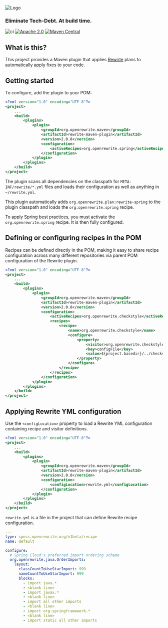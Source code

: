 ![Logo](https://github.com/openrewrite/rewrite/raw/master/doc/logo-oss.png)
### Eliminate Tech-Debt. At build time.

![ci](https://github.com/openrewrite/rewrite-maven-plugin/actions/workflows/ci.yml/badge.svg)
[![Apache 2.0](https://img.shields.io/github/license/openrewrite/rewrite-maven-plugin.svg)](https://www.apache.org/licenses/LICENSE-2.0)
[![Maven Central](https://img.shields.io/maven-central/v/org.openrewrite.maven/rewrite-maven-plugin.svg)](https://mvnrepository.com/artifact/org.openrewrite.maven/rewrite-maven-plugin)

## What is this?

This project provides a Maven plugin that applies [Rewrite](https://github.com/openrewrite/rewrite) plans to automatically apply fixes to your code.

## Getting started

To configure, add the plugin to your POM:

```xml
<?xml version="1.0" encoding="UTF-8"?>
<project>
    ...
    <build>
        <plugins>
            <plugin>
                <groupId>org.openrewrite.maven</groupId>
                <artifactId>rewrite-maven-plugin</artifactId>
                <version>2.0.0</version>
                <configuration>
                    <activeRecipes>org.openrewrite.spring</activeRecipes>
                </configuration>
            </plugin>
        </plugins>
    </build>
</project>
```

The plugin scans all dependencies on the classpath for `META-INF/rewrite/*.yml` files and loads their configuration as well as anything in `~/rewrite.yml`.

This plugin automatically adds `org.openrewrite.plan:rewrite-spring` to the plugin classpath and loads the `org.openrewrite.spring` recipe.

To apply Spring best practices, you must activate the `org.openrewrite.spring` recipe. It is then fully configured.

## Defining or configuring recipes in the POM

Recipes can be defined directly in the POM, making it easy to share recipe configuration across many different repositories via parent POM configuration of the Rewrite plugin.

```xml
<?xml version="1.0" encoding="UTF-8"?>
<project>
    ...
    <build>
        <plugins>
            <plugin>
                <groupId>org.openrewrite.maven</groupId>
                <artifactId>rewrite-maven-plugin</artifactId>
                <version>2.0.0</version>
                <configuration>
                    <activeRecipes>org.openrewrite.checkstyle</activeRecipes>
                    <recipes>
                        <recipe>
                            <name>org.openrewrite.checkstyle</name>
                            <configure>
                                <property>
                                    <visitor>org.openrewrite.checkstyle.*</visitor>
                                    <key>configFile</key>
                                    <value>${project.basedir}/../checkstyle.xml</value>
                                </property>
                            </configure>
                        </recipe>
                    </recipes>
                </configuration>
            </plugin>
        </plugins>
    </build>
</project>
```

## Applying Rewrite YML configuration

Use the `<configLocation>` property to load a Rewrite YML configuration containing recipe and visitor definitions.

```xml
<?xml version="1.0" encoding="UTF-8"?>
<project>
    ...
    <build>
        <plugins>
            <plugin>
                <groupId>org.openrewrite.maven</groupId>
                <artifactId>rewrite-maven-plugin</artifactId>
                <version>2.0.0</version>
                <configuration>
                    <configLocation>rewrite.yml</configLocation>
                </configuration>
            </plugin>
        </plugins>
    </build>
</project>
```

`rewrite.yml` is a file in the project that can define Rewrite recipe configuration.

```yaml
---
type: specs.openrewrite.org/v1beta/recipe
name: default

configure:
  # Spring Cloud's preferred import ordering scheme
  org.openrewrite.java.OrderImports:
    layout:
      classCountToUseStarImport: 999
      nameCountToUseStarImport: 999
      blocks:
        - import java.*
        - <blank line>
        - import javax.*
        - <blank line>
        - import all other imports
        - <blank line>
        - import org.springframework.*
        - <blank line>
        - import static all other imports
```
